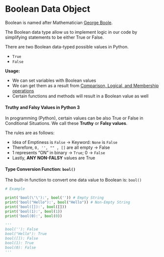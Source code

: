 # Boolean Data Object

Boolean is named after Mathematician [George Boole](https://en.wikipedia.org/wiki/George\_Boole).

The Boolean data type allow us to implement logic in our code by simplifying statements to be either True or False.

There are two Boolean data-typed possible values in Python.

* `True`
* `False`

**Usage:**

* We can set variables with Boolean values
* We can get them as a result from [Comparison, Logical, and Membership operations](comparison-logical-and-membership-operators.md)
* Certain functions and methods will result in a Boolean value as well

#### Truthy and Falsy Values in Python 3 <a href="#truthy-and-falsy-values-in-python-3" id="truthy-and-falsy-values-in-python-3"></a>

In programming (Python), certain values can be also True or False in Conditional Situations. We call these **Truthy** or **Falsy values**.

The rules are as follows:

* Idea of Emptiness is `False` → Keyword: `None` is `False`
* Therefore, `0, '', "" , []` are all empty → False
* 1 represents “ON” in binary → `True`; 0 → `False`
* Lastly, **ANY NON-FALSY** values are True

#### Type Conversion Function: `bool()` <a href="#type-conversion-function-bool" id="type-conversion-function-bool"></a>

The built-in function to convert one data value to Boolean is: `bool()`

```python
# Example

print('bool(\'\'):', bool('')) # Empty String
print('bool("Hello"):', bool("Hello")) # Non-Empty String
print('bool([]):', bool([]))
print('bool(1):', bool(1))
print('bool(0):', bool(0))

'''
bool(''): False
bool("Hello"): True
bool([]): False
bool(1): True
bool(0): False
'''
```

